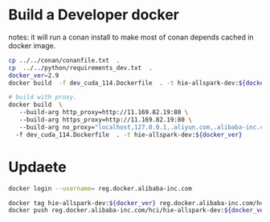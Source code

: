 # Build a Developer docker

notes: it will run a conan install to make most of conan depends cached in docker image.

``` bash
cp ../../conan/conanfile.txt  .
cp  ../../python/requirements_dev.txt  .
docker_ver=2.9
docker build  -f dev_cuda_114.Dockerfile  . -t hie-allspark-dev:${docker_ver}

# build with proxy.
docker build  \ 
   --build-arg http_proxy=http://11.169.82.19:80 \ 
   --build-arg https_proxy=http://11.169.82.19:80 \ 
   --build-arg no_proxy="localhost,127.0.0.1,.aliyun.com,.alibaba-inc.com" \ 
  -f dev_cuda_114.Dockerfile  . -t hie-allspark-dev:${docker_ver}
```

# Updaete 

``` bash
docker login --username= reg.docker.alibaba-inc.com

docker tag hie-allspark-dev:${docker_ver} reg.docker.alibaba-inc.com/hci/hie-allspark-dev:${docker_ver}
docker push reg.docker.alibaba-inc.com/hci/hie-allspark-dev:${docker_ver}
```

